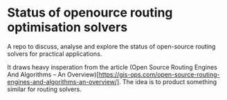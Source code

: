 # Status of openource routing optimisation solvers

A repo to discuss, analyse and explore the status of open-source routing solvers for practical applications.

It draws heavy insperation from the article (Open Source Routing Engines And Algorithms – An Overview)[https://gis-ops.com/open-source-routing-engines-and-algorithms-an-overview/]. The idea is to product something similar for routing solvers.
